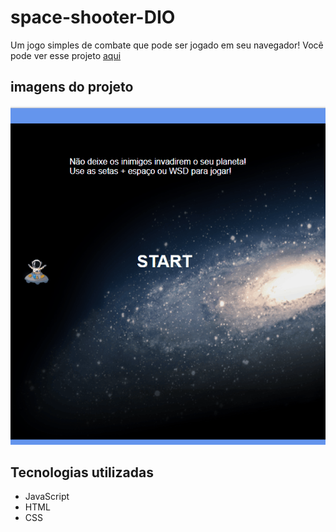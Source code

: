 # space-shooter-DIO
Um jogo simples de combate que pode ser jogado em seu navegador!
Você pode ver esse projeto [aqui](https://martvie.github.io/space-shooter-DIO/)

## imagens do projeto
<p align="center">
<img src="./src/images/game.gif">
</p>


## Tecnologias utilizadas

* JavaScript
* HTML
* CSS
